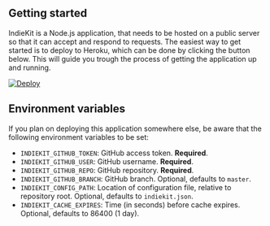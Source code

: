 ## Getting started

IndieKit is a Node.js application, that needs to be hosted on a public server so that it can accept and respond to requests. The easiest way to get started is to deploy to Heroku, which can be done by clicking the button below. This will guide you trough the process of getting the application up and running.

[![Deploy](https://www.herokucdn.com/deploy/button.svg)](https://heroku.com/deploy?template=https://github.com/paulrobertlloyd/indiekit)

## Environment variables

If you plan on deploying this application somewhere else, be aware that the following environment variables to be set:

* `INDIEKIT_GITHUB_TOKEN`: GitHub access token. **Required**.
* `INDIEKIT_GITHUB_USER`: GitHub username. **Required**.
* `INDIEKIT_GITHUB_REPO`: GitHub repository. **Required**.
* `INDIEKIT_GITHUB_BRANCH`: GitHub branch. Optional, defaults to `master`.
* `INDIEKIT_CONFIG_PATH`: Location of configuration file, relative to repository root. Optional, defaults to `indiekit.json`.
* `INDIEKIT_CACHE_EXPIRES`: Time (in seconds) before cache expires. Optional, defaults to 86400 (1 day).
